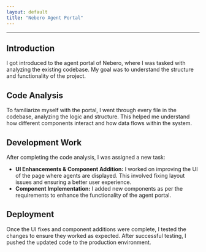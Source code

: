 ```yaml
---
layout: default
title: "Nebero Agent Portal"
---
```

---
## Introduction

I got introduced to the agent portal of Nebero, where I was tasked with analyzing the existing codebase. My goal was to understand the structure and functionality of the project.

## Code Analysis

To familiarize myself with the portal, I went through every file in the codebase, analyzing the logic and structure. This helped me understand how different components interact and how data flows within the system.

## Development Work

After completing the code analysis, I was assigned a new task:

- **UI Enhancements & Component Addition:** I worked on improving the UI of the page where agents are displayed. This involved fixing layout issues and ensuring a better user experience.
- **Component Implementation:** I added new components as per the requirements to enhance the functionality of the agent portal.

## Deployment

Once the UI fixes and component additions were complete, I tested the changes to ensure they worked as expected. After successful testing, I pushed the updated code to the production environment.

